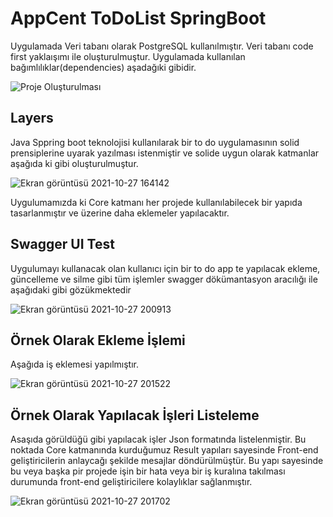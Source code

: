 # AppCent ToDoList SpringBoot

Uygulamada Veri tabanı olarak PostgreSQL kullanılmıştır. Veri tabanı code first yaklaışımı ile oluşturulmuştur.
Uygulamada kullanılan bağımlılıklar(dependencies) aşadağıki gibidir.

![Proje Oluşturulması](https://user-images.githubusercontent.com/59101018/139122553-b92d4df9-27ea-43bc-9ac2-daf1a29a1aaa.png)



## Layers

Java Sppring boot teknolojisi kullanılarak bir to do uygulamasının solid prensiplerine uyarak yazılması istenmiştir ve solide uygun olarak katmanlar aşağıda ki gibi oluşturulmuştur.

![Ekran görüntüsü 2021-10-27 164142](https://user-images.githubusercontent.com/59101018/139120871-a84c5f28-3a85-4897-be3f-37776f02f4cc.png)

Uygulumamızda ki Core katmanı her projede kullanılabilecek bir yapıda tasarlanmıştır ve üzerine daha eklemeler yapılacaktır.

## Swagger UI Test

Uygulumayı kullanacak olan kullanıcı için bir to do app te yapılacak ekleme, güncelleme ve silme gibi tüm işlemler swagger dökümantasyon aracılığı ile aşağıdaki gibi gözükmektedir 

![Ekran görüntüsü 2021-10-27 200913](https://user-images.githubusercontent.com/59101018/139122728-61fc5ce2-0e8f-4013-9272-c446bb9f1b29.png)

## Örnek Olarak Ekleme İşlemi 

Aşağıda iş eklemesi yapılmıştır.

![Ekran görüntüsü 2021-10-27 201522](https://user-images.githubusercontent.com/59101018/139123689-3927c020-aa5d-46fe-830e-43f1dbbed52c.png)

## Örnek Olarak Yapılacak İşleri Listeleme  
Asaşıda görüldüğü gibi yapılacak işler Json formatında listelenmiştir. Bu noktada Core katmanında kurduğumuz Result yapıları sayesinde Front-end geliştiricilerin anlaycağı şekilde mesajlar 
döndürülmüştür. Bu yapı sayesinde bu veya başka pir projede işin bir hata veya bir iş kuralına takılması durumunda front-end geliştiricilere kolaylıklar sağlanmıştır.

![Ekran görüntüsü 2021-10-27 201702](https://user-images.githubusercontent.com/59101018/139123879-7f44876a-c1be-44b6-8203-27435704dd25.png)


  
